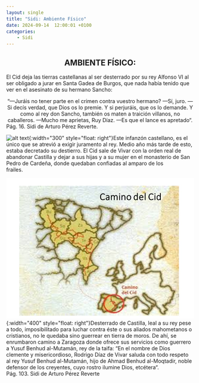 ```yaml
---
layout: single
title: "Sidi: Ambiente Físico"
date: 2024-09-14  12:00:01 +0100
categories: 
    - Sidi
---
```


<center><h2>AMBIENTE FÍSICO:</h2></center>




El Cid deja las tierras castellanas al ser desterrado por su rey Alfonso VI al ser obligado a jurar en Santa Gadea de Burgos, que nada había tenido que ver en el asesinato de su hermano Sancho:


 <center>“—Juráis no tener parte en el crimen contra vuestro hermano?
  —Sí, juro.
  —Si decís verdad, que Dios os lo premie. Y si perjuráis, que os lo
     demande. Y como al rey don Sancho, también os maten a traición   
     villanos, no caballeros.
  —Mucho me aprietas, Ruy Díaz.
  —Es que el lance es apretado“. </center>
Pág.  16.   Sidi  de Arturo Pérez Reverte.      



![alt text](</assets/img/San Pedro de Cardeña.jpg>){:width="300" style="float: right"}Este infanzón castellano, es el único que se atrevió a exigir 
juramento al rey. Medio año más tarde de esto, estaba decretado su 
destierro. El Cid sale de Vivar con la orden real de abandonar 
Castilla  y dejar a sus hijas y a su mujer en el monasterio de San 
Pedro de Cardeña, donde quedaban confiadas al amparo de los  
frailes.  


![alt text](</assets/img/camino del cid.jpg>){:width="400" style="float: right"}Desterrado de Castilla, leal a su rey pese a todo, imposibilitado 
para luchar contra éste o sus aliados mahometanos o cristianos, no 
le  quedaba sino guerrear en tierra de moros. De ahí, se enrumbaron 
camino a Zaragoza donde ofrece sus servicios como guerrero a Yusuf 
Benhud al-Mutamán, rey de la taifa: “En el nombre de Dios clemente y 
misericordioso, Rodrigo Díaz de Vivar saluda con todo respeto al rey 
Yusuf Benhud al-Mutamán, hijo de Ahmad Benhud al-Moqtadir, noble 
defensor de los creyentes, cuyo rostro ilumine Dios, etcétera“.  
Pág. 103.  Sidi  de Arturo Pérez Reverte




